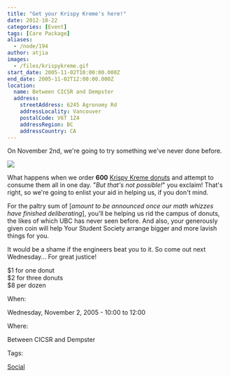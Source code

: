 ```yaml
---
title: "Get your Krispy Kreme's here!"
date: 2012-10-22
categories: [Event]
tags: [Care Package]
aliases:
  - /node/194
author: atjia
images:
  - /files/krispykreme.gif
start_date: 2005-11-02T10:00:00.000Z
end_date: 2005-11-02T12:00:00.000Z
location:
  name: Between CICSR and Dempster
  address:
    streetAddress: 6245 Agronomy Rd
    addressLocality: Vancouver
    postalCode: V6T 1Z4
    addressRegion: BC
    addressCountry: CA
---
```


On November 2nd, we're going to try something we've never done before.

![](/files/krispykreme.gif)

What happens when we order **600** [Krispy Kreme donuts](http://www.krispykreme.com/) and attempt to consume them all in one day. "_But that's not possible!_" you exclaim! That's right, so we're going to enlist your aid in helping us, if you don't mind.

For the paltry sum of \[_amount to be announced once our math whizzes have finished deliberating_\], you'll be helping us rid the campus of donuts, the likes of which UBC has never seen before. And also, your generously given coin will help Your Student Society arrange bigger and more lavish things for you.

It would be a shame if the engineers beat you to it. So come out next Wednesday... For great justice!

$1 for one donut \
$2 for three donuts \
$8 per dozen

When: 

Wednesday, November 2, 2005 - 10:00 to 12:00

Where: 

Between CICSR and Dempster

Tags: 

[Social](/social)
